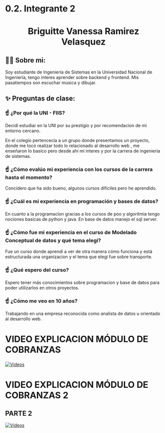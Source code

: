 # 0.2. Integrante 2

<h1 align="center">Briguitte Vanessa Ramirez Velasquez</h1>

<es>

## 🧑‍💻 Sobre mi:

Soy estudiante de Ingeniería de Sistemas en la Universidad Nacional de Ingeniería, tengo interes aprender sobre backend y frontend.
Mis pasatiempos son escuchar musica y dibujar. 

<es>

## ✨ Preguntas de clase:

### ☝️ ¿Por qué la UNI - FIIS?
Decidi estudiar en la UNI por su prestigio y por recomendacion de mi entorno cercano.

En el colegio pertencecia a un grupo donde presentamos un proyecto, donde me tocó realizar todo lo relacionado al desarrollo web , me enseñaron lo basico pero desde ahí mi interes y por la carrera de ingenieria de sistemas.

### ☝️ ¿Cómo evalúo mi experiencia con los cursos de la carrera hasta el momento?
Concidero que ha sido bueno, algunos cursos dificiles pero he aprendido.

### ☝️ ¿Cuál es mi experiencia en programación y bases de datos?
En cuanto a la programacion gracias a los cursos de poo y algoritmia tengo nociones basicas de python y java. En base de datos manejo el sql server.

### ☝️ ¿Cómo fue mi experiencia en el curso de Modelado Conceptual de datos y qué tema elegí?
Fue un curso donde aprendí a ver de otra manera cómo funciona y está estructurada una organizacion y el tema que elegí fue sobre transporte.

### ☝️ ¿Qué espero del curso?
Espero tener más conocimientos sobre programacion y base de datos para poder utilizarlos en otros proyectos. 
### ☝️ ¿Cómo me veo en 10 años?
 Trabajando en una empresa reconocida como analista de datos u orientado al  desarrollo web.
# VIDEO EXPLICACION MÓDULO DE COBRANZAS
### 

[![Videos](https://i9.ytimg.com/vi/cfZXec3i-Rc/mqdefault.jpg?sqp=CLzQ0bcG-oaymwEmCMACELQB8quKqQMa8AEB-AH-CYAC0AWKAgwIABABGGUgSChFMA8=&rs=AOn4CLB91DL2vYBXSPnAtr2hOJMNnsUnyw)](https://www.youtube.com/watch?v=YrZI4YC0S8U&ab_channel=BRIGUITTEVANESSARAMIREZVELASQUEZ)


# VIDEO EXPLICACION MÓDULO DE COBRANZAS 2

## PARTE 2
[![Videos]()](https://www.youtube.com/watch?v=OeDlom34rfM&ab_channel=BRIGUITTEVANESSARAMIREZVELASQUEZ)
